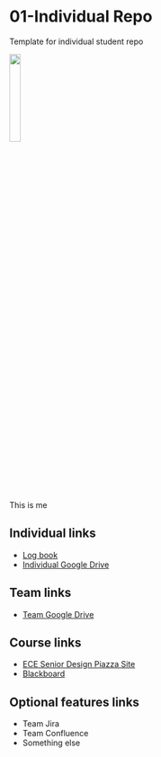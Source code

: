 # 01-Individual Repo
Template for individual student repo

<img src="‎images/IMG_6773.jpg" width="20%">
<p> This is me </p>

## Individual links
- [Log book]()
- [Individual Google Drive]()

## Team links
- [Team Google Drive]()

## Course links
- [ECE Senior Design Piazza Site](https://piazza.com/bu/fall2025/ec463/home)
- [Blackboard](http://learn.bu.edu/)

## Optional features links
- Team Jira
- Team Confluence
- Something else

